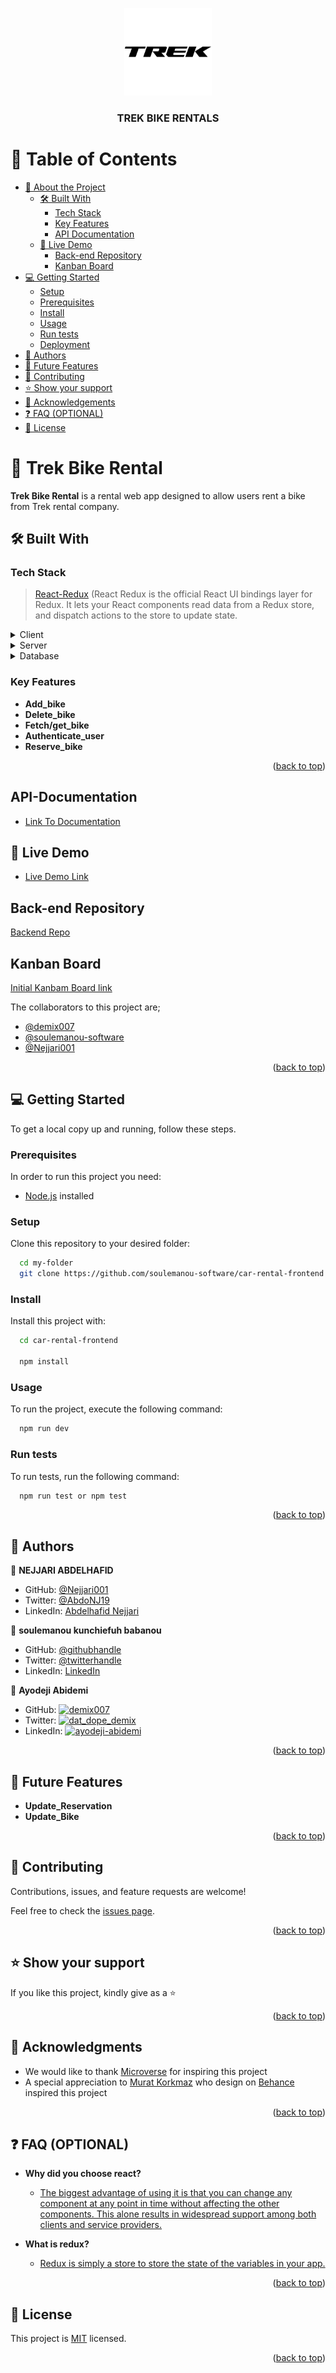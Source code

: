 <a name="readme-top"></a>


<div align="center">
  <img src="trek.png" alt="logo" width="140"  height="auto" />
  <br/>

  <h3><b>TREK BIKE RENTALS</b></h3>

</div>

# 📗 Table of Contents

- [📖 About the Project](#about-project)
  - [🛠 Built With](#built-with)
    - [Tech Stack](#tech-stack)
    - [Key Features](#key-features)
    - [API Documentation](#api-documentation)
  - [🚀 Live Demo](#live-demo)
    - [Back-end Repository](#back-end-repository)
    - [Kanban Board](#kanban-board)
- [💻 Getting Started](#getting-started)
  - [Setup](#setup)
  - [Prerequisites](#prerequisites)
  - [Install](#install)
  - [Usage](#usage)
  - [Run tests](#run-tests)
  - [Deployment](#triangular_flag_on_post-deployment)
- [👥 Authors](#authors)
- [🔭 Future Features](#future-features)
- [🤝 Contributing](#contributing)
- [⭐️ Show your support](#support)
- [🙏 Acknowledgements](#acknowledgements)
- [❓ FAQ (OPTIONAL)](#faq)
- [📝 License](#license)


# 📖 Trek Bike Rental <a name="about-project"></a>

**Trek Bike Rental** is a rental web app designed to allow users rent a bike from Trek rental company.

## 🛠 Built With <a name="built-with"></a>

### Tech Stack <a name="tech-stack"></a>

> [React-Redux](https://guides.rubyonrails.org/) (React Redux is the official React UI bindings layer for Redux. It lets your React components read data from a Redux store, and dispatch actions to the store to update state.

<details>
  <summary>Client</summary>
  <ul>
    <li><a href="https://react-redux.js.org/">React-Redux</a></li>
  </ul>
</details>

<details>
  <summary>Server</summary>
  <ul>
    <li><a href="https://guides.rubyonrails.org/">Ruby on Rails</a></li>
  </ul>
</details>

<details>
<summary>Database</summary>
  <ul>
    <li><a href="https://www.postgresql.org/">PostgreSQL</a></li>
  </ul>
</details>



### Key Features <a name="key-features"></a>

- **Add_bike**
- **Delete_bike**
- **Fetch/get_bike**
- **Authenticate_user**
- **Reserve_bike**

<p align="right">(<a href="#readme-top">back to top</a>)</p>

## API-Documentation <a name="api-documentation"></a>

- [Link To Documentation](https://bike-rental-api.onrender.com/api-docs/index.html)



## 🚀 Live Demo <a name="live-demo"></a>

- [Live Demo Link](rentbikes.netlify.app)

## Back-end Repository <a name="backend-repo"></a>

[Backend Repo](https://github.com/demix007/CAR-RENTAL-BACKEND)

## Kanban Board <a name="kanban-board"></a>

[Initial Kanbam Board link](https://user-images.githubusercontent.com/99597333/210737236-a5ccadaa-cae1-428d-af5d-70577c1b3620.png)

The collaborators to this project are;

- [@demix007](https://github.com/demix007)
- [@soulemanou-software](https://github.com/soulemanou-software)
- [@Nejjari001](https://github.com/nejjari001)

<p align="right">(<a href="#readme-top">back to top</a>)</p>

## 💻 Getting Started <a name="getting-started"></a>

To get a local copy up and running, follow these steps.

### Prerequisites

In order to run this project you need:

- [Node.js](https://nodejs.dev/en/) installed

### Setup

Clone this repository to your desired folder:

```sh
  cd my-folder
  git clone https://github.com/soulemanou-software/car-rental-frontend.git
```

### Install

Install this project with:

```sh
  cd car-rental-frontend

  npm install
```

### Usage

To run the project, execute the following command:

```sh
  npm run dev
```

### Run tests

To run tests, run the following command:

```sh
  npm run test or npm test
```



<p align="right">(<a href="#readme-top">back to top</a>)</p>


## 👥 Authors <a name="authors"></a>

👤 **NEJJARI ABDELHAFID**

- GitHub: [ @Nejjari001](https://github.com/Nejjari001)
- Twitter: [@AbdoNJ19](https://https//twitter.com/AbdoNJ19)
- LinkedIn: [Abdelhafid Nejjari](https://www.linkedin.com/in/abdelhafid-nejjari)

👤 **soulemanou kunchiefuh babanou**

- GitHub: [@githubhandle](https://github.com/soulemnou-software)
- Twitter: [@twitterhandle](https://twitter.com/Mr_Babanou)
- LinkedIn: [LinkedIn](https://www.linkedin.com/in/soulemanou-kunchiefuh-babanou)

👤 **Ayodeji Abidemi**

- GitHub: [![demix007](https://img.shields.io/badge/-demix007-white?logo=GitHub&logoColor=181717&style=plastic)](https://github.com/demix007)
- Twitter: [![dat_dope_demix](https://img.shields.io/badge/-dat_dope_demix-blue?logo=Twitter&logoColor=skyBlue&style=plastic)](https://twitter.com/dat_dope_demix)
- LinkedIn: [![ayodeji-abidemi](https://img.shields.io/badge/-AyodejiAbidemi-white?logo=LinkedIn&logoColor=181717&style=plastic)](https://linkedin.com/in/ayodeji-abidemi)

<p align="right">(<a href="#readme-top">back to top</a>)</p>



## 🔭 Future Features <a name="future-features"></a>

- **Update_Reservation**
- **Update_Bike**

<p align="right">(<a href="#readme-top">back to top</a>)</p>



## 🤝 Contributing <a name="contributing"></a>

Contributions, issues, and feature requests are welcome!

Feel free to check the [issues page](https://github.com/soulemanou-software/car-rental-frontend/issues).

<p align="right">(<a href="#readme-top">back to top</a>)</p>


## ⭐️ Show your support <a name="support"></a>

If you like this project, kindly give as a ⭐️

<p align="right">(<a href="#readme-top">back to top</a>)</p>



## 🙏 Acknowledgments <a name="acknowledgements"></a>

- We would like to thank [Microverse](https://www.microverse.org/) for inspiring this project
- A special appreciation to [Murat Korkmaz](https://www.behance.net/muratk) who design on [Behance](https://www.behance.net/gallery/26425031/Vespa-Responsive-Redesign) inspired this project

<p align="right">(<a href="#readme-top">back to top</a>)</p>


## ❓ FAQ (OPTIONAL) <a name="faq"></a>

- **Why did you choose react?**

  - [The biggest advantage of using it is that you can change any component at any point in time without affecting the other components. This alone results in widespread support among both clients and service providers.](https://blog.nextstacks.com/reasons-to-choose-react/#:~:text=Advantages%20of%20React%20over%20other%20frameworks%201%20Code,to%20Learn%20...%206%20Better%20Development%20Experience%20)

- **What is redux?**

  - [Redux is simply a store to store the state of the variables in your app.](https://medium.com/swlh/what-is-redux-b16b42b33820)

<p align="right">(<a href="#readme-top">back to top</a>)</p>

## 📝 License <a name="license"></a>

This project is [MIT](./LICENSE) licensed.

<p align="right">(<a href="#readme-top">back to top</a>)</p>
